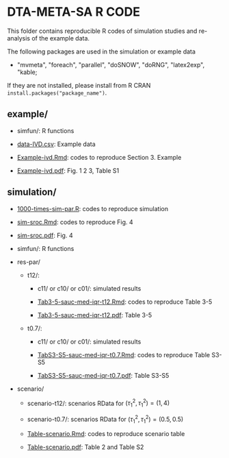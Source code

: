 # DTA-META-SA R CODE


This folder contains reproducible R codes of simulation studies and re-analysis of the example data.

The following packages are used in the simulation or example data

- "mvmeta", "foreach", "parallel", "doSNOW", "doRNG", "latex2exp", "kable; 

If they are not installed, please install from R CRAN `install.packages("package_name")`.
 

## example/


- simfun/: R functions 

- [data-IVD.csv](example/data-IVD.csv): Example data

- [Example-ivd.Rmd](example/Example-ivd.Rmd): codes to reproduce Section 3. Example

- [Example-ivd.pdf](example/Example-ivd.pdf): Fig. 1 2 3, Table S1 


## simulation/

- [1000-times-sim-par.R](simulation/1000-times-sim-par.R): codes to reproduce simulation

- [sim-sroc.Rmd](simulation/sim-sroc.Rmd): codes to reproduce Fig. 4

- [sim-sroc.pdf](simulation/sim-sroc.pdf): Fig. 4

- simfun/: R functions

- res-par/

	- t12/: 

		- c11/ or c10/ or c01/: simulated results

		- [Tab3-5-sauc-med-iqr-t12.Rmd](simulation/t12/Tab3-5-sauc-med-iqr-t12.Rmd): codes to reproduce Table 3-5

		- [Tab3-5-sauc-med-iqr-t12.pdf](simulation/t12/Tab3-5-sauc-med-iqr-t12.pdf): Table 3-5



	- t0.7/:

		- c11/ or c10/ or c01/: simulated results

		- [TabS3-S5-sauc-med-iqr-t0.7.Rmd](simulation/t12/TabS3-S5-sauc-med-iqr-t0.7.Rmd): codes to reproduce Table S3-S5

		- [TabS3-S5-sauc-med-iqr-t0.7.pdf](simulation/t12/TabS3-S5-sauc-med-iqr-t0.7.pdf): Table S3-S5


- scenario/ 

	- scenario-t12/: scenarios RData for $(\tau_1^2, \tau_1^2) = (1, 4)$

	- scenario-t0.7/: scenarios RData for $(\tau_1^2, \tau_1^2) = (0.5, 0.5)$

	- [Table-scenario.Rmd](simulation/scenario/Table-scenario.Rmd): codes to reproduce scenario table

	- [Table-scenario.pdf](simulation/scenario/Table-scenario.pdf): Table 2 and Table S2














